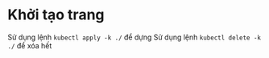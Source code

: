 # Khởi tạo trang

Sử dụng lệnh `kubectl apply -k ./` để dựng 
Sử dụng lệnh `kubectl delete -k ./` để xóa hết 